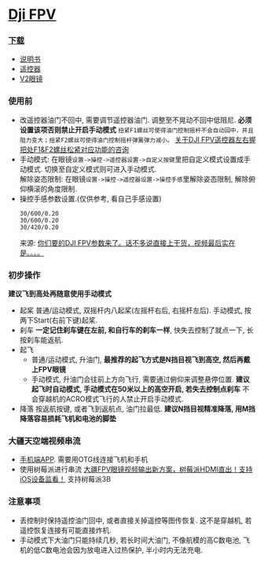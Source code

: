 # [Dji FPV](https://www.dji.com/cn/dji-fpv)

### [下载](https://www.dji.com/cn/downloads/products/dji-fpv)

* [说明书](assets/DJI_FPV_User_Manual_CHS.pdf)
* [遥控器](assets/DJI_FPV_Remote_Controller_2_User_Guide.pdf)
* [V2眼镜](assets/DJI_FPV_Goggles_V2_User_Guide.pdf)

### 使用前
* 改遥控器油门不回中, 需要调节遥控器油门. 调整至不晃动不回中低阻尼. **必须设置该项否则禁止开启手动模式**
  ```扭紧F1螺丝可使得油门控制摇杆不会自动回中，并且阻力变大；扭紧F2螺丝可使得油门控制摇杆弹簧弹力减小。```
  [关于DJI FPV遥控器左右握把处F1&F2螺丝松紧对应功能的咨询](https://bbs.dji.com/thread-264250-1-1.html)
* 手动模式: 在眼镜```设置->操控->遥控器设置->自定义按键```里把自定义模式设置成手动模式. 切换至自定义模式则可进入手动模式.  
  解除姿态限制: 在眼镜```设置->操控->遥控器设置->操控手感```里解除姿态限制, 解除俯仰横滚的角度限制.
* 操控手感参数设置.(仅供参考, 看自己手感设置)  
  ```
  30/600/0.20
  30/600/0.20
  30/420/0.20
  ```
  来源: [你们要的DJI FPV参数来了。话不多说直接上干货，视频最后实在是。。。。](https://www.bilibili.com/video/BV1HL4y1F7hd?spm_id_from=333.999.0.0&vd_source=38080a466f04634f51458e6482b9b663)


### 初步操作
**建议飞到高处再随意使用手动模式**
* 起桨
  普通/运动模式, 双摇杆内八起桨(左摇杆右后, 右摇杆左后).
  手动模式, 按两下Start(右前下键)起桨.
* 刹车
  **一定记住刹车键在左前, 和自行车的刹车一样**, 快失去控制了就点一下, 长按刹车能返航.
* 起飞
  * 普通/运动模式, 升油门, **最推荐的起飞方式是N挡目视飞到高空, 然后再戴上FPV眼镜**
  * 手动模式, 升油门会往前上方向飞行, 需要通过俯仰来调整悬停位置. **建议起飞时自动模式, 手动模式在50米以上的高空开启, 若失去控制点刹车** 不会穿越机的ACRO模式飞行的人禁止开启手动模式.
* 降落
  按返航按键, 或者飞到返航点, 油门拉最低. **建议N挡目视精准降落, 用M挡降落容易损耗飞机和电池的脚垫**

### 大疆天空端视频串流
* [手机端APP](./assets/DigiView_1.0.0_Beta.apk). 需要用OTG线连接飞机和手机
* 使用树莓派进行串流 [大疆FPV眼镜视频输出新方案，树莓派HDMI直出！支持iOS设备监看！](https://www.bilibili.com/video/BV1fU4y1P7iK) 支持树莓派3B

### 注意事项
* 丢控制时保持遥控油门回中, 或者直接关掉遥控等图传恢复. 这不是穿越机, 若遥控恢复连接有可能直接炸机.
* 手动模式下大油门只能持续几秒, 若长时间大油门, 不像航模的高C数电池, 飞机的低C数电池会因为放电进入过热保护, 半小时内无法充电.